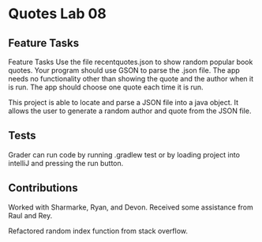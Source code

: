 # Quotes Lab 08

## Feature Tasks
Feature Tasks
Use the file recentquotes.json to show random popular book quotes. Your program should use GSON to parse the .json file. The app
needs no functionality other than showing the quote and the author when it is run. The app should choose one quote each time it
is run.

This project is able to locate and parse a JSON file into a java object. It allows the user to generate a random author and quote from the JSON file.



## Tests

Grader can run code by running .gradlew test or by loading project into intelliJ and pressing the run button.

## Contributions
Worked with Sharmarke, Ryan, and Devon. Received some assistance from Raul and Rey.

Refactored random index function from stack overflow.

[//]: # (https://stackoverflow.com/questions/4023137/generating-a-random-index-for-an-array)
